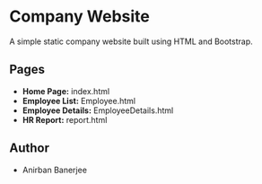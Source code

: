 # Company Website

A simple static company website built using HTML and Bootstrap.

## Pages
- **Home Page:** index.html  
- **Employee List:** Employee.html  
- **Employee Details:** EmployeeDetails.html  
- **HR Report:** report.html

## Author
- Anirban Banerjee
